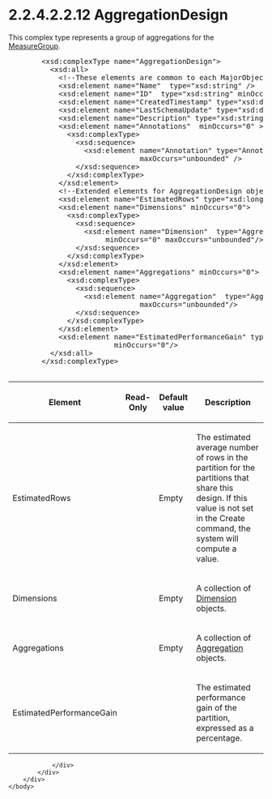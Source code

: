 <html dir="LTR" xmlns:mshelp="http://msdn.microsoft.com/mshelp" xmlns:ddue="http://ddue.schemas.microsoft.com/authoring/2003/5" xmlns:xlink="http://www.w3.org/1999/xlink" xmlns:tool="http://www.microsoft.com/tooltip">
    <head>
        <meta http-equiv="Content-Type" content="text/html; CHARSET=utf-8"></meta>
        <meta name="save" content="history"></meta>
        <title>2.2.4.2.2.12 AggregationDesign</title>
        <xml>
            <mshelp:toctitle title="2.2.4.2.2.12 AggregationDesign"></mshelp:toctitle>
            <mshelp:rltitle title="[MS-SSAS]: AggregationDesign"></mshelp:rltitle>
            <mshelp:keyword index="A" term="e4ea0908-ae0a-4592-8a5e-ea2f7873d9fe"></mshelp:keyword>
            <mshelp:attr name="DCSext.ContentType" value="open specification"></mshelp:attr>
            <mshelp:attr name="AssetID" value="e4ea0908-ae0a-4592-8a5e-ea2f7873d9fe"></mshelp:attr>
            <mshelp:attr name="TopicType" value="kbRef"></mshelp:attr>
            <mshelp:attr name="DCSext.Title" value="[MS-SSAS]: AggregationDesign" />
        </xml>
    </head>
    <body>
        <div id="header">
            <h1 class="heading">2.2.4.2.2.12 AggregationDesign</h1>
        </div>
        <div id="mainSection">
            <div id="mainBody">
                <div id="allHistory" class="saveHistory"></div>
                <div id="sectionSection0" class="section" name="collapseableSection">
                    

<p>This complex type represents a group of aggregations for the
<a href="da8a6ff0-01ea-491e-9041-c2d97f28544e.html">MeasureGroup</a>.</p>

<dl>
<dd>
<div><pre>   &lt;xsd:complexType name=&quot;AggregationDesign&quot;&gt;
     &lt;xsd:all&gt;
       &lt;!--These elements are common to each MajorObject--&gt;
       &lt;xsd:element name=&quot;Name&quot;  type=&quot;xsd:string&quot; /&gt;
       &lt;xsd:element name=&quot;ID&quot;  type=&quot;xsd:string&quot; minOccurs=&quot;0&quot; /&gt;
       &lt;xsd:element name=&quot;CreatedTimestamp&quot; type=&quot;xsd:dateTime&quot; minOccurs=&quot;0&quot; /&gt;
       &lt;xsd:element name=&quot;LastSchemaUpdate&quot; type=&quot;xsd:dateTime&quot; minOccurs=&quot;0&quot; /&gt;
       &lt;xsd:element name=&quot;Description&quot; type=&quot;xsd:string&quot; minOccurs=&quot;0&quot; /&gt;
       &lt;xsd:element name=&quot;Annotations&quot;  minOccurs=&quot;0&quot; &gt;
         &lt;xsd:complexType&gt;
           &lt;xsd:sequence&gt;
             &lt;xsd:element name=&quot;Annotation&quot; type=&quot;Annotation&quot; minOccurs=&quot;0&quot;
                          maxOccurs=&quot;unbounded&quot; /&gt;
           &lt;/xsd:sequence&gt;
         &lt;/xsd:complexType&gt;
       &lt;/xsd:element&gt;
       &lt;!--Extended elements for AggregationDesign object--&gt;
       &lt;xsd:element name=&quot;EstimatedRows&quot; type=&quot;xsd:long&quot; minOccurs=&quot;0&quot;/&gt;
       &lt;xsd:element name=&quot;Dimensions&quot; minOccurs=&quot;0&quot;&gt;
         &lt;xsd:complexType&gt;
           &lt;xsd:sequence&gt;
             &lt;xsd:element name=&quot;Dimension&quot;  type=&quot;AggregationDesignDimension&quot;
                  minOccurs=&quot;0&quot; maxOccurs=&quot;unbounded&quot;/&gt;
           &lt;/xsd:sequence&gt;
         &lt;/xsd:complexType&gt;
       &lt;/xsd:element&gt;
       &lt;xsd:element name=&quot;Aggregations&quot; minOccurs=&quot;0&quot;&gt;
         &lt;xsd:complexType&gt;
           &lt;xsd:sequence&gt;
             &lt;xsd:element name=&quot;Aggregation&quot;  type=&quot;Aggregation&quot; minOccurs=&quot;0&quot;
                          maxOccurs=&quot;unbounded&quot;/&gt;
           &lt;/xsd:sequence&gt;
         &lt;/xsd:complexType&gt;
       &lt;/xsd:element&gt;
       &lt;xsd:element name=&quot;EstimatedPerformanceGain&quot; type=&quot;xsd:integer&quot;
                    minOccurs=&quot;0&quot;/&gt;
     &lt;/xsd:all&gt;
   &lt;/xsd:complexType&gt;
            
</pre></div>
</dd></dl>

<table>
 <thead>
  <tr>
   <th>
   <p>Element</p>
   </th>
   <th>
   <p>Read-Only</p>
   </th>
   <th>
   <p>Default value</p>
   </th>
   <th>
   <p>Description</p>
   </th>
  </tr>
 </thead>
 <tr>
  <td>
  <p>EstimatedRows</p>
  </td>
  <td>
  <p> </p>
  </td>
  <td>
  <p>Empty</p>
  </td>
  <td>
  <p>The estimated average number of rows in the partition
  for the partitions that share this design. If this value is not set in the
  Create command, the system will compute a value.</p>
  </td>
 </tr>
 <tr>
  <td>
  <p>Dimensions</p>
  </td>
  <td>
  <p> </p>
  </td>
  <td>
  <p>Empty</p>
  </td>
  <td>
  <p>A collection of <a href="ed122253-df54-42a8-8905-0faa6e696b8b.html">Dimension</a> objects.</p>
  </td>
 </tr>
 <tr>
  <td>
  <p>Aggregations</p>
  </td>
  <td>
  <p> </p>
  </td>
  <td>
  <p>Empty</p>
  </td>
  <td>
  <p>A collection of <a href="0b936dcf-5410-4d8b-8a4c-a80018608e92.html">Aggregation</a> objects.</p>
  </td>
 </tr>
 <tr>
  <td>
  <p>EstimatedPerformanceGain</p>
  </td>
  <td>
  <p> </p>
  </td>
  <td>
  <p> </p>
  </td>
  <td>
  <p>The estimated performance gain of the partition,
  expressed as a percentage.</p>
  </td>
 </tr>
</table>

<p> </p>


                </div>
            </div>
        </div>
    </body>
</html>